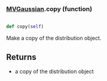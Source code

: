 ### [MVGaussian](MVGaussian.md).copy (function)


```py

def copy(self)

```



Make a copy of the distribution object.

Returns
---------
* a copy of the distribution object

